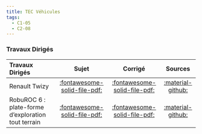 ```yaml
---
title: TEC Véhicules 
tags:
  - C1-05
  - C2-08
---
```


[comment]: <> (Généré automatiquement par ALL_PDF/make_markdown.py, creation_fichiers_activites)



### Travaux Dirigés 
 
| Travaux Dirigés | Sujet | Corrigé | Sources  | 
| :-------------- | :---: | :-----: | :------: | 
| Renault Twizy | [:fontawesome-solid-file-pdf:](https://xpessoles-cpge.fr/pdf/Cy_05_01_TD_03_Twizy_Sujet.pdf) | [:fontawesome-solid-file-pdf:](https://xpessoles-cpge.fr/pdf/Cy_05_01_TD_03_Twizy_Corrige.pdf) | [:material-github:](https://github.com/xpessoles/PSI_Cy_05_Energetique/tree/main/Chapitre_01_Energetique/Cy_05_01_TD_03_Twizy) | 
| RobuROC 6 : plate-forme d’exploration tout terrain | [:fontawesome-solid-file-pdf:](https://xpessoles-cpge.fr/pdf/Cy_05_01_TD_05_Roburoc_Sujet.pdf) | [:fontawesome-solid-file-pdf:](https://xpessoles-cpge.fr/pdf/Cy_05_01_TD_05_Roburoc_Corrige.pdf) | [:material-github:](https://github.com/xpessoles/PSI_Cy_05_Energetique/tree/main/Chapitre_01_Energetique/Cy_05_01_TD_05_Roburoc) | 



